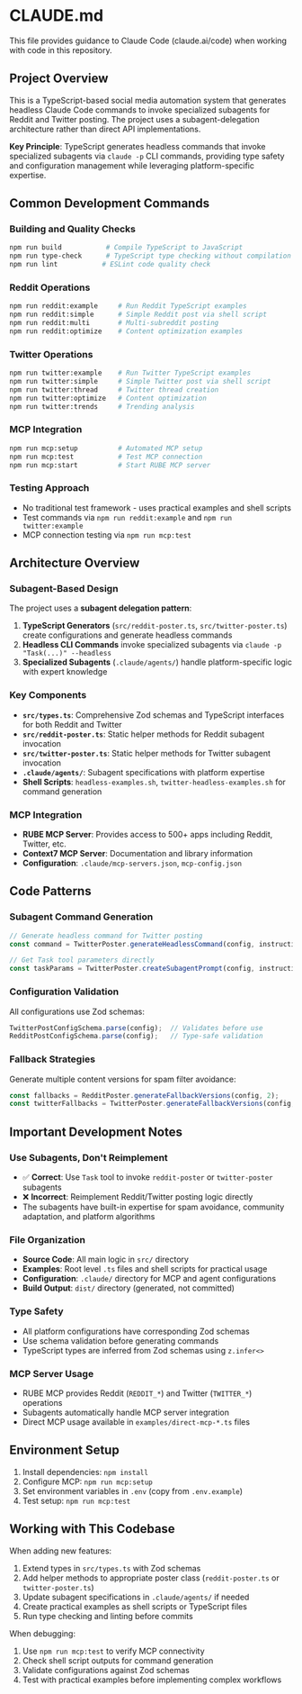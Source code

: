 # CLAUDE.md

This file provides guidance to Claude Code (claude.ai/code) when working with code in this repository.

## Project Overview

This is a TypeScript-based social media automation system that generates headless Claude Code commands to invoke specialized subagents for Reddit and Twitter posting. The project uses a subagent-delegation architecture rather than direct API implementations.

**Key Principle**: TypeScript generates headless commands that invoke specialized subagents via `claude -p` CLI commands, providing type safety and configuration management while leveraging platform-specific expertise.

## Common Development Commands

### Building and Quality Checks
```bash
npm run build           # Compile TypeScript to JavaScript
npm run type-check      # TypeScript type checking without compilation
npm run lint           # ESLint code quality check
```

### Reddit Operations
```bash
npm run reddit:example     # Run Reddit TypeScript examples
npm run reddit:simple      # Simple Reddit post via shell script
npm run reddit:multi       # Multi-subreddit posting
npm run reddit:optimize    # Content optimization examples
```

### Twitter Operations
```bash
npm run twitter:example    # Run Twitter TypeScript examples
npm run twitter:simple     # Simple Twitter post via shell script
npm run twitter:thread     # Twitter thread creation
npm run twitter:optimize   # Content optimization
npm run twitter:trends     # Trending analysis
```

### MCP Integration
```bash
npm run mcp:setup          # Automated MCP setup
npm run mcp:test           # Test MCP connection
npm run mcp:start          # Start RUBE MCP server
```

### Testing Approach
- No traditional test framework - uses practical examples and shell scripts
- Test commands via `npm run reddit:example` and `npm run twitter:example`
- MCP connection testing via `npm run mcp:test`

## Architecture Overview

### Subagent-Based Design
The project uses a **subagent delegation pattern**:

1. **TypeScript Generators** (`src/reddit-poster.ts`, `src/twitter-poster.ts`) create configurations and generate headless commands
2. **Headless CLI Commands** invoke specialized subagents via `claude -p "Task(...)" --headless`
3. **Specialized Subagents** (`.claude/agents/`) handle platform-specific logic with expert knowledge

### Key Components

- **`src/types.ts`**: Comprehensive Zod schemas and TypeScript interfaces for both Reddit and Twitter
- **`src/reddit-poster.ts`**: Static helper methods for Reddit subagent invocation
- **`src/twitter-poster.ts`**: Static helper methods for Twitter subagent invocation
- **`.claude/agents/`**: Subagent specifications with platform expertise
- **Shell Scripts**: `headless-examples.sh`, `twitter-headless-examples.sh` for command generation

### MCP Integration
- **RUBE MCP Server**: Provides access to 500+ apps including Reddit, Twitter, etc.
- **Context7 MCP Server**: Documentation and library information
- **Configuration**: `.claude/mcp-servers.json`, `mcp-config.json`

## Code Patterns

### Subagent Command Generation
```typescript
// Generate headless command for Twitter posting
const command = TwitterPoster.generateHeadlessCommand(config, instruction);

// Get Task tool parameters directly
const taskParams = TwitterPoster.createSubagentPrompt(config, instruction);
```

### Configuration Validation
All configurations use Zod schemas:
```typescript
TwitterPostConfigSchema.parse(config);  // Validates before use
RedditPostConfigSchema.parse(config);   // Type-safe validation
```

### Fallback Strategies
Generate multiple content versions for spam filter avoidance:
```typescript
const fallbacks = RedditPoster.generateFallbackVersions(config, 2);
const twitterFallbacks = TwitterPoster.generateFallbackVersions(config, ['short', 'no-hashtags']);
```

## Important Development Notes

### Use Subagents, Don't Reimplement
- ✅ **Correct**: Use `Task` tool to invoke `reddit-poster` or `twitter-poster` subagents
- ❌ **Incorrect**: Reimplement Reddit/Twitter posting logic directly
- The subagents have built-in expertise for spam avoidance, community adaptation, and platform algorithms

### File Organization
- **Source Code**: All main logic in `src/` directory
- **Examples**: Root level `.ts` files and shell scripts for practical usage
- **Configuration**: `.claude/` directory for MCP and agent configurations
- **Build Output**: `dist/` directory (generated, not committed)

### Type Safety
- All platform configurations have corresponding Zod schemas
- Use schema validation before generating commands
- TypeScript types are inferred from Zod schemas using `z.infer<>`

### MCP Server Usage
- RUBE MCP provides Reddit (`REDDIT_*`) and Twitter (`TWITTER_*`) operations
- Subagents automatically handle MCP server integration
- Direct MCP usage available in `examples/direct-mcp-*.ts` files

## Environment Setup

1. Install dependencies: `npm install`
2. Configure MCP: `npm run mcp:setup`
3. Set environment variables in `.env` (copy from `.env.example`)
4. Test setup: `npm run mcp:test`

## Working with This Codebase

When adding new features:
1. Extend types in `src/types.ts` with Zod schemas
2. Add helper methods to appropriate poster class (`reddit-poster.ts` or `twitter-poster.ts`)
3. Update subagent specifications in `.claude/agents/` if needed
4. Create practical examples as shell scripts or TypeScript files
5. Run type checking and linting before commits

When debugging:
1. Use `npm run mcp:test` to verify MCP connectivity
2. Check shell script outputs for command generation
3. Validate configurations against Zod schemas
4. Test with practical examples before implementing complex workflows